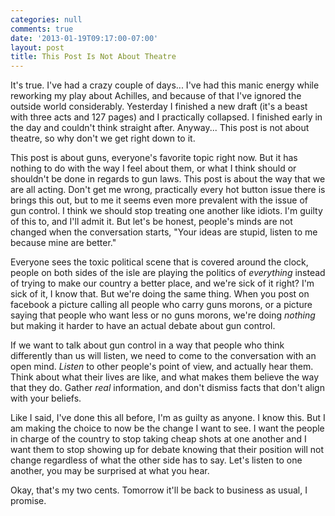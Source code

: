 ```yaml
---
categories: null
comments: true
date: '2013-01-19T09:17:00-07:00'
layout: post
title: This Post Is Not About Theatre
---
```


It's true. I've had a crazy couple of days... I've had this manic energy while reworking my play about Achilles, and because of that I've ignored the outside world considerably. Yesterday I finished a new draft (it's a beast with three acts and 127 pages) and I practically collapsed. I finished early in the day and couldn't think straight after. Anyway... This post is not about theatre, so why don't we get right down to it.

This post is about guns, everyone's favorite topic right now. But it has nothing to do with the way I feel about them, or what I think should or shouldn't be done in regards to gun laws. This post is about the way that we are all acting. Don't get me wrong, practically every hot button issue there is brings this out, but to me it seems even more prevalent with the issue of gun control. I think we should stop treating one another like idiots. I'm guilty of this to, and I'll admit it. But let's be honest, people's minds are not changed when the conversation starts, "Your ideas are stupid, listen to me because mine are better." 

Everyone sees the toxic political scene that is covered around the clock, people on both sides of the isle are playing the politics of *everything* instead of trying to make our country a better place, and we're sick of it right? I'm sick of it, I know that. But we're doing the same thing. When you post on facebook a picture calling all people who carry guns morons, or a picture saying that people who want less or no guns morons, we're doing *nothing* but making it harder to have an actual debate about gun control.

If we want to talk about gun control in a way that people who think differently than us will listen, we need to come to the conversation with an open mind. *Listen* to other people's point of view, and actually hear them. Think about what their lives are like, and what makes them believe the way that they do. Gather *real* information, and don't dismiss facts that don't align with your beliefs. 

Like I said, I've done this all before, I'm as guilty as anyone. I know this. But I am making the choice to now be the change I want to see. I want the people in charge of the country to stop taking cheap shots at one another and I want them to stop showing up for debate knowing that their position will not change regardless of what the other side has to say. Let's listen to one another, you may be surprised at what you hear.

Okay, that's my two cents. Tomorrow it'll be back to business as usual, I promise.